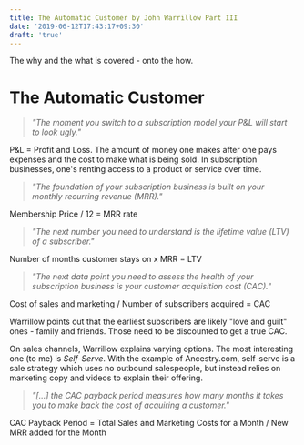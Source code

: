 ```yaml
---
title: The Automatic Customer by John Warrillow Part III
date: '2019-06-12T17:43:17+09:30'
draft: 'true'
---
```

The why and the what is covered - onto the how.

# The Automatic Customer

> _"The moment you switch to a subscription model your P&L will start to look ugly."_

P&L = Profit and Loss. The amount of money one makes after one pays expenses and the cost to make what is being sold. In subscription businesses, one's renting access to a product or service over time.

> _"The foundation of your subscription business is built on your monthly recurring revenue (MRR)."_

Membership Price / 12 = MRR rate

> _"The next number you need to understand is the lifetime value (LTV) of a subscriber."_

Number of months customer stays on x MRR = LTV

> _"The next data point you need to assess the health of your subscription business is your customer acquisition cost (CAC)."_

Cost of sales and marketing / Number of subscribers acquired = CAC

Warrillow points out that the earliest subscribers are likely "love and guilt" ones - family and friends. Those need to be discounted to get a true CAC.

On sales channels, Warrillow explains varying options. The most interesting one (to me) is _Self-Serve_. With the example of Ancestry.com, self-serve is a sale strategy which uses no outbound salespeople, but instead  relies on marketing copy and videos to explain their offering.

> _"\[...] the CAC payback period measures how many months it takes you to make back the cost of acquiring a customer."_

CAC Payback Period = Total Sales and Marketing Costs for a Month / New MRR added for the Month
